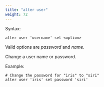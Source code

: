 ```yaml
---
title: "alter user"
weight: 72
---
```


Syntax:

    alter user 'username' set <option>

Valid options are *password* and *name*.

Change a user name or password.

Example:

    # Change the password for "iris" to "siri"
    alter user 'iris' set password 'siri'
